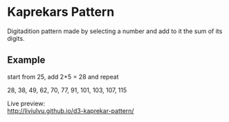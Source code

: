 # Kaprekars Pattern
Digitadition pattern made by selecting a number and add to it the sum of its digits.

## Example  
start from 25, add 2+5 = 28 and repeat  

28, 38, 49, 62, 70, 77, 91, 101, 103, 107, 115


Live preview:  
http://liviulvu.github.io/d3-kaprekar-pattern/  
